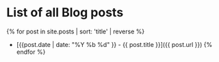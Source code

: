 # List of all Blog posts
{% for post in site.posts | sort: 'title' | reverse %}
* [{{post.date | date: "%Y %b %d" }} - {{ post.title }}]({{ post.url }})
{% endfor %}
